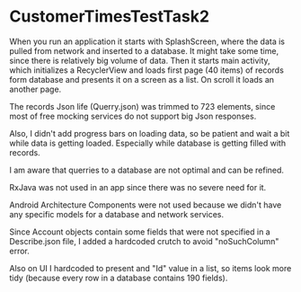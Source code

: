 # CustomerTimesTestTask2

When you run an application it starts with SplashScreen, where the data is pulled from network and inserted to a database. It might take some time, since there is relatively big volume of data. Then it starts main activity, which initializes a RecyclerView and loads first page (40 items) of records form database and presents it on a screen as a list. On scroll it loads an another page.

The records Json life (Querry.json) was trimmed to 723 elements, since most of free mocking services do not support big Json responses.

Also, I didn't add progress bars on loading data, so be patient and wait a bit while data is getting loaded. Especially while database is getting filled with records. 

I am aware that querries to a database are not optimal and can be refined. 

RxJava was not used in an app since there was no severe need for it. 

Android Architecture Components were not used because we didn't have any specific models for a database and network services.

Since Account objects contain some fields that were not specified in a Describe.json file, I added a hardcoded crutch to avoid "noSuchColumn" error.

Also on UI I hardcoded to present and "Id" value in a list, so items look more tidy (because every row in a database contains 190 fields).
